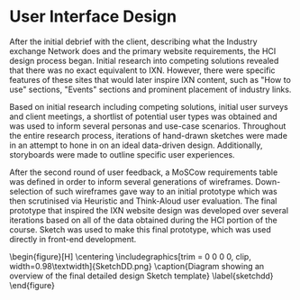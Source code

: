 
# User Interface Design

After the initial debrief with the client, describing what the Industry exchange Network does and the primary website requirements, the HCI design process began. Initial research into competing solutions revealed that there was no exact equivalent to IXN. However, there were specific features of these sites that would later inspire IXN content, such as "How to use" sections, "Events" sections and prominent placement of industry links.

Based on initial research including competing solutions, initial user surveys and client meetings, a shortlist of potential user types was obtained and was used to inform several personas and use-case scenarios. Throughout the entire research process, iterations of hand-drawn sketches were made in an attempt to hone in on an ideal data-driven design. Additionally, storyboards were made to outline specific user experiences.

After the second round of user feedback, a MoSCow requirements table was defined in order to inform several generations of wireframes. Down-selection of such wireframes gave way to an initial prototype which was then scrutinised via Heuristic and Think-Aloud user evaluation.  The final prototype that inspired the IXN website design was developed over several iterations based on all of the data obtained during the HCI portion of the course. Sketch was used to make this final prototype, which was used directly in front-end development.

\begin{figure}[H]
\centering
\includegraphics[trim = 0 0 0 0, clip, width=0.98\textwidth]{SketchDD.png}
\caption{Diagram showing an overview of the final detailed design Sketch template}
\label{sketchdd}
\end{figure}
